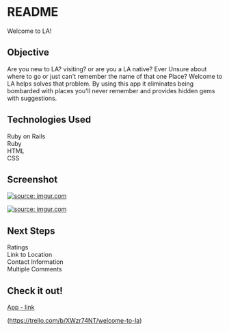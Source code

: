 # README

Welcome to LA! 

## Objective
Are you new to LA? visiting? or are you a LA native? Ever Unsure about where to go or just can't remember the name of that one Place? Welcome to LA helps solves that problem. By using this app it eliminates being bombarded with places you'll never remember and provides hidden gems with suggestions. 

## Technologies Used
Ruby on Rails <br/>
Ruby <br/>
HTML <br/>
CSS </br>

## Screenshot
<a href="https://imgur.com/4iojnL2"><img src="https://i.imgur.com/4iojnL2.png" title="source: imgur.com" /></a>

<a href="https://imgur.com/xIT5i6o"><img src="https://i.imgur.com/xIT5i6o.jpg" title="source: imgur.com" /></a>

## Next Steps
Ratings <br/>
Link to Location <br/>
Contact Information <br/>
Multiple Comments <br/>

## Check it out!
[App - link](https://welcometola.herokuapp.com/)

(https://trello.com/b/XWzr74NT/welcome-to-la)

